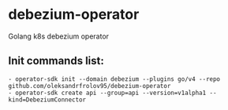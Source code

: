 # debezium-operator
Golang k8s debezium operator
## Init commands list:
```
- operator-sdk init --domain debezium --plugins go/v4 --repo github.com/oleksandrfrolov95/debezium-operator
- operator-sdk create api --group=api --version=v1alpha1 --kind=DebeziumConnector
```
